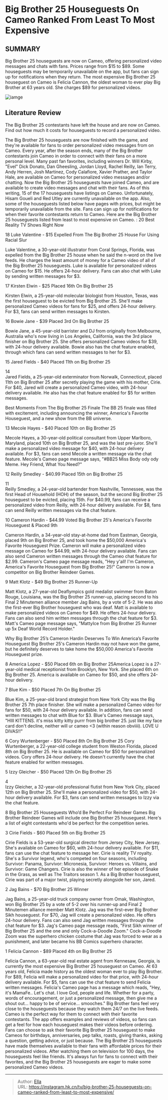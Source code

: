 # Big Brother 25 Houseguests On Cameo Ranked From Least To Most Expensive


## SUMMARY 


 Big Brother 25 houseguests are now on Cameo, offering personalized video messages and chats with fans. Prices range from $15 to $89. 
 Some houseguests may be temporarily unavailable on the app, but fans can sign up for notifications when they return. 
 The most expensive Big Brother 25 houseguest on Cameo is Felicia Cannon, the oldest woman to ever play Big Brother at 63 years old. She charges $89 for personalized videos. 

![iamge](https://static1.srcdn.com/wordpress/wp-content/uploads/2023/11/embargo-until-11_21-morning-big-brother-25-houseguests-on-cameo-ranked-from-least-to-most-expensive.jpg)

## Literature Review
The Big Brother 25 contestants have left the house and are now on Cameo. Find out how much it costs for houseguests to record a personalized video.




The Big Brother 25 houseguests are now finished with the game, and they&#39;re available for fans to order personalized video messages from on Cameo. Every year, after the season ends, many of the Big Brother contestants join Cameo in order to connect with their fans on a more personal level. Many past fan favorites, including winners Dr. Will Kirby, &#34;Evel&#34; Dick Donato, Dan Gheesling, Jordan Lloyd, Rachel Reilly, Ian Terry, Andy Herren, Josh Martinez, Cody Calafiore, Xavier Prather, and Taylor Hale, are available on Cameo for personalized video messages and/or chatting.
Now the Big Brother 25 houseguests have joined Cameo, and are available to create video messages and chat with their fans. As of this writing, 15 of the 17 houseguests have listings on Cameo. Unfortunately, Hisam Goueli and Red Utley are currently unavailable on the app. Also, some of the houseguests listed below have pages with prices, but might be temporarily unavailable from the site. Fans can sign up for notifications for when their favorite contestants return to Cameo. Here are the Big Brother 25 houseguests listed from least to most expensive on Cameo.
 : 20 Best Reality TV Shows Right Now









 








 18  Luke Valentine - $15 
Expelled From The Big Brother 25 House For Using Racial Slur
        

Luke Valentine, a 30-year-old illustrator from Coral Springs, Florida, was expelled from the Big Brother 25 house when he said the n-word on the live feeds. He charges the least amount of money for a Cameo video of all of the Big Brother 25 houseguests. Luke is available for personalized videos on Cameo for $15. He offers 24-hour delivery. Fans can also chat with Luke by sending written messages for $3.





 17  Kirsten Elwin - $25 
Placed 16th On Big Brother 25
        

Kirsten Elwin, a 25-year-old molecular biologist from Houston, Texas, was the first houseguest to be evicted from Big Brother 25. She&#39;ll make personalized Cameo videos for fans for $25, and offers 24-hour delivery. For $3, fans can send written messages to Kirsten.





 16  Bowie Jane - $39 
Placed 3rd On Big Brother 25


 







 Bowie Jane, a 45-year-old barrister and DJ from originally from Melbourne, Australia who&#39;s now living in Los Angeles, California, was the 3rd place finisher on Big Brother 25. She offers personalized Cameo videos for $39, with 24-hour delivery available. Bowie also has the chat feature enabled, through which fans can send written messages to her for $3.





 15  Jared Fields - $40 
Placed 11th on Big Brother 25





 14   
Jared Fields, a 25-year-old exterminator from Norwalk, Connecticut, placed 11th on Big Brother 25 after secretly playing the game with his mother, Cirie. For $40, Jared will create a personalized Cameo video, with 24-hour delivery available. He also has the chat feature enabled for $5 for written messages.
            
 
 Best Moments From The Big Brother 25 Finale 
The BB 25 finale was filled with excitement, including announcing the winner, America&#39;s Favorite Houseguest, and a new show from the BB universe.









 13  Mecole Hayes - $40 
Placed 10th on Big Brother 25
        

Mecole Hayes, a 30-year-old political consultant from Upper Marlboro, Maryland, placed 10th on Big Brother 25, and was the last pre-juror. She&#39;ll make a personalized video message for $40, with 24-hour delivery available. For $3, fans can send Mecole a written message via the chat feature. Mecole&#39;s Cameo page message says, &#34;#BB25 Miss Body ody ody Meme. Hey Friend, What You Need?&#34;





 12  Reilly Smedley - $40.99 
Placed 15th on Big Brother 25





 11   
Reilly Smedley, a 24-year-old bartender from Nashville, Tennessee, was the first Head of Household (HOH) of the season, but the second Big Brother 25 houseguest to be evicted, placing 15th. For $40.99, fans can receive a personalized video from Reilly, with 24-hour delivery available. For $8, fans can send Reilly written messages via the chat feature.





 10  Cameron Hardin - $44.99 
Voted Big Brother 25&#39;s America&#39;s Favorite Houseguest &amp; Placed 9th


 







Cameron Hardin, a 34-year-old stay-at-home dad from Eastman, Georgia, placed 9th on Big Brother 25, and took home the $50,000 America&#39;s Favorite Houseguest Prize. Cameron will make a personalized video message on Cameo for $44.99, with 24-hour delivery available. Fans can also send Cameron written messages through the Cameo chat feature for $2.99. Cameron&#39;s Cameo page message reads, &#34;Hey y&#39;all! I&#39;m Cameron, America&#39;s Favorite Houseguest from Big Brother 25!&#34; Cameron is now a competitor on Big Brother Reindeer Games.





 9  Matt Klotz - $49 
Big Brother 25 Runner-Up


 







 Matt Klotz, a 27-year-old Deaflympics gold medalist swimmer from Baton Rouge, Louisiana, was the Big Brother 25 runner-up, placing second to his Final 2 Minutemen alliance member Jag Bains, by a vote of 5-2. He was also the first-ever Big Brother houseguest who was deaf. Matt is available to make personalized videos on Cameo for $49. He offers 24-hour delivery. Fans can also send him written messages through the chat feature for $3. Matt&#39;s Cameo page message says, &#34;MattyIce from Big Brother 25 Runner up 5x Deaf World Record Holder.&#34;
            
 
 Why Big Brother 25’s Cameron Hardin Deserves To Win America’s Favorite Houseguest 
Big Brother 25&#39;s Cameron Hardin may not have won the game, but he definitely deserves to take home the $50,000 America&#39;s Favorite Houseguest prize.









 8  America Lopez - $50 
Placed 6th on Big Brother 25America Lopez is a 27-year-old medical receptionist from Brooklyn, New York. She placed 6th on Big Brother 25. America is available on Cameo for $50, and she offers 24-hour delivery.





 7  Blue Kim - $50 
Placed 7th On Big Brother 25
        

Blue Kim, a 25-year-old brand strategist from New York City was the Big Brother 25 7th place finisher. She will make a personalized Cameo video for fans for $50, with 24-hour delivery available. In addition, fans can send written messages to chat with Blue for $3. Blue&#39;s Cameo message says, &#34;HIII KITTENS. it&#39;s miss kitty kitty purrr from big brother 25. just like my face card don&#39;t decline, neither will ur cameo &lt;3 (within reason obviiii). LOVE U DIVAS!!&#34;





 6  Cory Wurtenberger - $50 
Placed 8th On Big Brother 25 Cory Wurtenberger, a 22-year-old college student from Weston Florida, placed 8th on Big Brother 25. He is available on Cameo for $50 for personalized videos. Cory offers 24-hour delivery. He doesn&#39;t currently have the chat feature enabled for written messages.





 5  Izzy Gleicher - $50 
Placed 12th On Big Brother 25





 4   
Izzy Gleicher, a 32-year-old professional flutist from New York City, placed 12th on Big Brother 25. She&#39;ll make a personalized video for $50, with 24-hour delivery available. For $3, fans can send written messages to Izzy via the chat feature.
            
 
 8 Big Brother 25 Houseguests Who’d Be Perfect For Reindeer Games 
Big Brother Reindeer Games will include one Big Brother 25 houseguest. Here&#39;s a list of eight contestants who&#39;d be perfect for the competition series.









 3  Cirie Fields - $60 
Placed 5th on Big Brother 25
        

Cirie Fields is a 53-year-old surgical director from Jersey City, New Jersey. She&#39;s available on Cameo for $60, with 24-hour delivery available. For $11, fans can use the chat feature to message her. Cirie is reality TV royalty. She&#39;s a Survivor legend, who&#39;s competed on four seasons, including Survivor: Panama, Survivor: Micronesia, Survivor: Heroes vs. Villains, and Survivor: Game Changers. Cirie is also the winner of her episode of Snake in the Grass, as well as The Traitors season 1. As a Big Brother houseguest, Cirie was part of a major twist, playing secretly alongside her son, Jared.





 2  Jag Bains - $70 
Big Brother 25 Winner


Jag Bains, a 25-year-old truck company owner from Omak, Washington, won Big Brother 25 by a vote of 5-2 over his runner-up and Final 2 Minutemen alliance member Matt Klotz. Jag was the first-ever Big Brother Sikh houseguest. For $70, Jag will create a personalized video. He offers 24-hour delivery. Fans can also send Jag written messages through the chat feature for $3. Jag&#39;s Cameo page message reads, &#34;First Sikh winner of Big Brother 25 and the one and only Cock-a-Doodle Zoom.&#34; Cock-a-Doodle Zoom was the superhero chicken costume that Jag was forced to wear as a punishment, and later became his BB Comics superhero character.





 1  Felicia Cannon - $89 
Placed 4th on Big Brother 25
        

Felicia Cannon, a 63-year-old real estate agent from Kennesaw, Georgia, is currently the most expensive Big Brother 25 houseguest on Cameo. At 63 years old, Felicia made history as the oldest woman ever to play Big Brother. For $89, Felicia will make a personalized video for that price, with 24-hour delivery available. For $5, fans can use the chat feature to send Felicia written messages. Felicia&#39;s Cameo page has a message which reads, &#34;Hey, it&#39;s MamaFe.. Let&#39;s chat. I love God, people and life. Whether for a party, words of encouragement, or just a personalized message, then give me a shout out... happy to be of service... smooches.&#34;
Big Brother fans feel very close to the houseguests because they watch them 24/7 on the live feeds. Cameo is the perfect way for them to connect with their favorite contestants. The app offers examples and reviews of videos, so fans can get a feel for how each houseguest makes their videos before ordering. Fans can choose to ask their favorite Big Brother 25 houseguest to make Cameos for birthdays, anniversaries, pep talks, roasts, giving thanks, asking a question, getting advice, or just because.
The Big Brother 25 houseguests have made themselves available to their fans with affordable prices for their personalized videos. After watching them on television for 100 days, the houseguests feel like friends. It&#39;s always fun for fans to connect with their favorites, and the Big Brother 25 houseguests are eager to make some personalized Cameo videos.


---

> Author: [Ella](https://instagram.hk.cn/)  
> URL: https://instagram.hk.cn/tv/big-brother-25-houseguests-on-cameo-ranked-from-least-to-most-expensive/  


